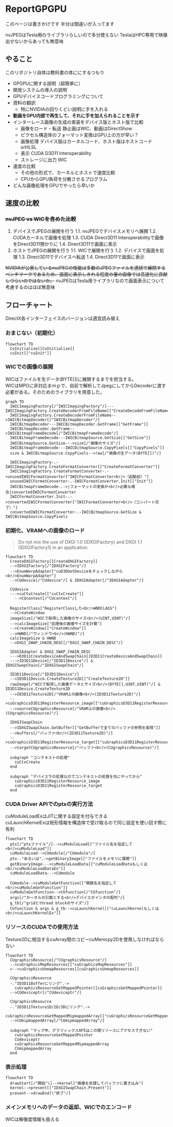 # ReportGPGPU

このページは書きかけです
半分は間違いが入ってます

nvJPEGはTesla用のライブラリらしいので多分使えない
TeslaはHPC専用で映像出せないからあっても無意味

## やること

このリポジトリ自体は教科書の体ににするつもり

+ GPGPUに関する説明（超簡単に）
+ 開発システムの導入の説明
+ GPUデバイスコードプログラミングについて
+ 資料の翻訳
  + 特にNVIDIAの回りくどい説明に手を入れる
+ **動画をGPU内部で再生して、それに手を加えられることを示す**
+ インターレース画像の生成の実装をデバイス版とホスト版で比較
  + 画像をロード・転送
  静止画はWIC、動画はDirectShow
  + ピクセル構造体のフォーマット変換はGPU上の方が早い？
  + 画像処理
  デバイス版はカーネルコード、ホスト版はホストコードorHLSL
  + 表示
  CUDA D3D11 Interoperability
  + ストレージに出力
  WIC
+ 速度の比較
  + その他の形式で、カーネルとホストで速度比較
  + CPUからGPU負荷を分散させるプログラム
+ どんな画像処理をGPUでやったら早いか

## 速度の比較

### ~~nvJPEG vs WICを含めた比較~~

1. デバイスでJPEGの展開を行う
  1.1. nvJPEGでデバイスメモリへ展開
  1.2. CUDAカーネルで画像を処理
  1.3. CUDA Direct3D11 Interoperabilityで画像をDirect3D11預かりに
  1.4. Direct3D11で画面に表示
2. ホストでJPEGの展開を行う
  1.1. WICで展開を行う
  1.2. デバイスで画面を処理
  1.3. Direct3D11でデバイスへ転送
  1.4. Direct3D11で画面に表示

~~NVIDIAが公表しているnvJPEGの性能は多数のJPEGファイルを連続で展開するベンチマークであるため、画面に表示しきれる程度の量の画像では高速化に貢献しづらいのではないか。~~
nvJPEGはTesla用ライブラリなので画面表示について考慮するのはほぼ無意味

## フローチャート

DirectX各インターフェイスのバージョンは適宜読み替え

### おまじない（初期化）

```mermaid
flowchart TD
  CoInitialize[[CoInitialize]]
  cuInit[["cuInit"]]
```

### WICでの画像の展開

WICはファイルを生データ(BYTE\[\])に展開するまでを担当する。<br/>
WICはMPOに非対応まｍｐで、自前で解析してJpegにしてからDecoderに渡す必要がある。そのためのライブラリを用意した。

```mermaid
graph TD
  IWICImagingFactory[/"IWICImagingFactory"/]---IWICImagingFactory.CreateDecoderFromFileName[["CreateDecodeFromFileName"]]
  IWICImagingFactory.CreateDecoderFromFileName-->IWICBitmapDecoder[/"IWICBitmapDecoder"/]
  IWICBitmapDecoder---IWICBitmapDecoder.GetFrame[["GetFrame"]]
  IWICBitmapDecoder.GetFrame-->IWICBitmapFrameDecode[/"IWICBitmapFrameDecode"/]
  IWICBitmapFrameDecode---IWICBitmapSource.GetSize[["GetSize"]]
  IWICBitmapSource.GetSize--->size[/"画像のサイズ"/]
  IWICBitmapFrameDecode---IWICBitmapSource.CopyPixels[["CopyPixels"]]
  size & IWICBitmapSource.CopyPixels-->raw[/"画像の生データ(BYTE[])"/]
  
  IWICImagingFactory-.-IWICImagingFactory.CreateFormatConverter[["CreateFormatConverter"]]
  IWICImagingFactory.CreateFormatConverter-.->unusedIWICFormatConverter["IWICFormatConverter<br/>（起動前）"]
  unusedIWICFormatConverter-.-IWICFormatConverter.Init[["Init"]]
  IWICBitmapFrameDecode-.->|フォーマットの変換が<br/>必要な場合|convertedIWICFormatConverter
  IWICFormatConverter.Init-.->convertedIWICFormatConverter["IWICFormatConverter<br/>（コンバート完了）"]
  convertedIWICFormatConverter-.-IWICBitmapSource.GetSize & IWICBitmapSource.CopyPixels
```

### 初期化、VRAMへの画像のロード

> Do not mix the use of DXGI 1.0 (IDXGIFactory) and DXGI 1.1 (IDXGIFactory1) in an application.

```mermaid
flowchart TD
  CreateDXGIFactory[[CreateDXGIFactory]]
  -->IDXGIFactory[/"IDXGIFactory"/]
  -->EnumWarpAdapter["cuD3DGetDeviceをチェックしながら<br/>EnumWarpAdapter"]
  -->CUdevice[/"CUdevice"/] & IDXGIAdapter[/"IDXGIAdapter"/]

  CUdevice
  --->cuCtxCreate[["cuCtxCreate"]]
    -->CUcontext[/"CUcontext"/]

  RegisterClass["RegisterClassした<br/>WNDCLASS"]
  -->CreateWindow
  imageSize[/"WICで取得した画像のサイズ<br/>(UINT,UINT)"/]
  -->calcImageSize["処理後の画像サイズを計算"]
  -->CreateWindow[["CreateWindow"]]
  -->HWND[/"ウィンドウ<br/>(HWND)"/]
  calcImageSize & HWND
  -->DXGI_SWAP_CHAIN_DESC[/"DXGI_SWAP_CHAIN_DESC"/]

  IDXGIAdapter & DXGI_SWAP_CHAIN_DESC
  --->D3D11CreateDeviceAndSwapChain[[D3D11CreateDeviceAndSwapChain]]
  --->ID3D11Device[/"ID3D11Device"/] & IDXGISwapChain[/"IDXGISwapChain"/]

  ID3D11Device[/"ID3D11Device"/]
  -->ID3D11Device.CreateTexture2D[["CreateTexture2D"]]
  rawImage[/"WICで取得した画像データとサイズ<br/>(BYTE[],UINT,UINT)"/] & ID3D11Device.CreateTexture2D
  -->ID3D11Texture2D[/"VRAM上の画像<br/>(ID3D11Texture2D)"/]
  -->cuGraphicsD3D11RegisterResource_image[["cuGraphicsD3D11RegisterResource"]]
  -->sourceCUgraphicsResource[/"VRAM上の画像<br/>(CUgraphicsResource)"/]

  IDXGISwapChain
  -->IDXGISwapChain.GetBuffer[["GetBufferで全てのバッファの参照を取得"]]
  -->buffers[/"バッファ<br/>(ID3D11Texture2D)"/]
  -->cuGraphicsD3D11RegisterResource_target[["cuGraphicsD3D11RegisterResource"]]
  -->targetCUgraphicsResource[/"バッファ<br/>(CUgraphicsResource)"/]

  subgraph "コンテキストの処理"
    cuCtxCreate
  end

  subgraph "デバイス下の処理なのでコンテキストの処理を先にやってから" 
    cuGraphicsD3D11RegisterResource_image
    cuGraphicsD3D11RegisterResource_target
  end
```

### CUDA Driver APIでのptxの実行方法

cuModuleLoadExはJITに関する設定を付与できる<br/>
cuLaunchKernelExは矩形情報を構造体で受け取るので同じ設定を使い回す際に有利

```mermaid
flowchart TD
  ptx[/"ptxファイル"/]-->cuModuleLoad[["ファイル名を指定して<br/>cuModuleLoad"]]
  cuModuleLoad-->CUmodule[/"CUmodule"/]
  ptx-."あるいは".->getBinaryImage[["ファイルをメモリに展開"]]
  getBinaryImage-.->cuModuleLoadData[["cuModuleLoadDataもしくは<br/>cuModuleLoadDataEx"]]
  cuModuleLoadData-.->CUmodule

  CUmodule-->cuModuleGetFunction[["関数名を指定して<br/>cuModuleGetFunction"]]
  cuModuleGetFunction-->CUfunction[/"CUfunction"/]
  args[/"カーネルの引数とする<br/>デバイスポインタの配列"/]
  g_tb[/"gridとthread blockのサイズ"/]
  CUfunction & args & g_tb-->cuLaunchKernel[["cuLaunchKernelもしくは<br/>cuLaunchKernelEx"]]
```

### リソースのCUDAでの使用方法

Texture2Dに相当するcuArray間のコピーcuMemcpy2Dを使用しなければならない

```mermaid
flowchart TD
  CUgraphicsResource[/"CUgraphicsResource"/]
  -->cuGraphicsMapResources[["cuGraphicsMapResources"]]
  <-->cuGraphicsUnmapResources[[cuGraphicsUnmapResources]]

  CUgraphicsResource
  -."ID3D11Bufferにリンク".->
    cuGraphicsResourceGetMappedPointer[[cuGraphicsGetMappedPointer]]
  -->CUdeviceptr[/"CUdeviceptr"/]

  CUgraphicsResource
  -."ID3D11Texture1D/2D/3Dにリンク".->
    cuGraphicsResourceGetMappedMipmappedArray[["cuGraphicsResourceGetMappedMipmappedArray"]]
  -->CUmipmappedArray[/"CUmipmappedArray"/]

  subgraph "マップ中、グラフィックスAPIはこの間リソースにアクセスできない"
    cuGraphicsResourceGetMappedPointer
    CUdeviceptr
    cuGraphicsResourceGetMappedMipmappedArray
    CUmipmappedArray
  end
```

### 表示処理

```mermaid
flowchart TD
  drawStart[/"開始"\]-->kernel["画像を処理してバッファに書き込み"]
  kernel-->present[["IDXGISwapChain.Present"]]
  present-->drawEnd[\"終了"/]
```

### メインメモリへのデータの返却、WICでのエンコード

WICは解像度情報も扱える

